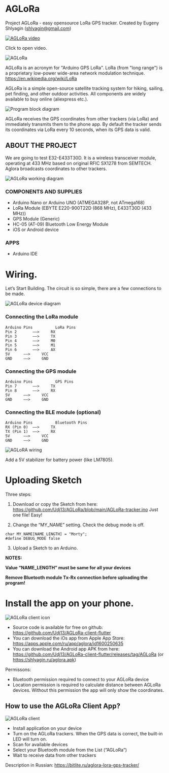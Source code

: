 # AGLoRa

Project AGLoRa - easy opensource LoRa GPS tracker.
Created by Eugeny Shlyagin (shlyagin@gmail.com)

[![AGLoRa video](http://img.youtube.com/vi/bU68tQFBxwA/0.jpg)](http://www.youtube.com/watch?v=bU68tQFBxwA)

Click to open video.

![AGLoRa](https://bitlite.ru/wp-content/uploads/2021/11/aglora-prototype.jpg)
 
AGLoRa is an acronym for "Arduino GPS LoRa".
LoRa (from "long range") is a proprietary low-power wide-area network modulation technique. https://en.wikipedia.org/wiki/LoRa

AGLoRa is a simple open-source satellite tracking system for hiking, sailing, pet finding, and other outdoor activities.
All components are widely available to buy online (aliexpress etc.).

![Program block diagram](https://bitlite.ru/wp-content/uploads/2021/11/lora-tracker.drawio.png)


AGLoRa receives the GPS coordinates from other trackers (via LoRa) and immediately transmits them to the phone app.
By default the tracker sends its coordinates via LoRa every 10 seconds, when its GPS data is valid.

## ABOUT THE PROJECT

We are going to test E32-E433T30D. 
It is a wireless transceiver module, operating at 433 MHz based on original RFIC SX1278 from SEMTECH.
Aglora broadcasts coordinates to other trackers.

![AGLoRa working diagram](https://bitlite.ru/wp-content/uploads/2021/11/Project-proposal-1.jpg)
 
 
### COMPONENTS AND SUPPLIES
- Arduino Nano or Arduino UNO (ATMEGA328P, not ATmega168)
- LoRa Module (EBYTE E220-900T22D (868 MHz), E433T30D (433 MHz))
- GPS Module (Generic)
- HC-05 (AT-09) Bluetooth Low Energy Module
- iOS or Android device
 
### APPS
- Arduino IDE
 
# Wiring.

Let’s Start Building. The circuit is so simple, there are a few connections to be made.

![AGLoRa device diagram](https://bitlite.ru/wp-content/uploads/2021/11/Project-proposal.jpg)


### Сonnecting the LoRa module
```
Arduino Pins	 	  LoRa Pins
Pin 2		——>		RX
Pin 3		——>		TX
Pin 4		——>		M0   
Pin 5		——>		M1  
Pin 6		——>		AX    
5V		——>		VCC
GND		——>		GND
``` 

### Connecting the GPS module

```
Arduino Pins	 	  GPS Pins
Pin 7		——>		TX
Pin 8		——>		RX
5V		——>		VCC
GND		——>		GND
```
 
### Connecting the BLE module (optional)
```
Arduino Pins		  Bluetooth Pins
RX (Pin 0)	——>		TX
TX (Pin 1)	——>		RX
5V		——>		VCC
GND		——>		GND
```

![AGLoRA wiring](https://bitlite.ru/wp-content/uploads/2021/11/aglora-on-green.jpg)

Add a 5V stabilizer for battery power (like LM7805).
 
# Uploading Sketch

Three steps:

1. Download or copy the Sketch from here: https://github.com/Udj13/AGLoRa/blob/main/AGLoRa-tracker.ino Just one file! Easy!

2. Change the “MY_NAME” setting. Сheck the debug mode is off.

```
char MY_NAME[NAME_LENGTH] = "Morty";
#define DEBUG_MODE false
```

3. Upload a Sketch to an Arduino.

**NOTES:**

**Value “NAME_LENGTH” must be same for all your devices**

**Remove Bluetooth module Tx-Rx connection before uploading the program!**


 
# Install the app on your phone.

![AGLoRa client icon](https://bitlite.ru/wp-content/uploads/2021/12/80.png)

- Source code is available for free on github: https://github.com/Udj13/AGLoRa-client-flutter
- You can download the iOs app from Apple App Store: https://apps.apple.com/ru/app/aglora/id1600250635
- You can download the Android app APK from here: https://github.com/Udj13/AGLoRa-client-flutter/releases/tag/AGLoRa (or https://shlyagin.ru/aglora.apk)

Permissons:
- Bluetooth permission required to connect to your AGLoRa device
- Location permission is required to calculate distance between AGLoRa devices. Without this permission the app will only show the coordinates.


## How to use the AGLoRa Client App?

![AGLoRa client](https://bitlite.ru/wp-content/uploads/2021/11/aglora-test-3km.jpg)

- Install application on your device
- Turn on the AGLoRa trackers. When the GPS data is correct, the built-in LED will turn on.
- Scan for available devices
- Select your Bluetooth module from the List (“AGLoRa”)
- Wait to receive data from other trackers



Description in Russian: https://bitlite.ru/aglora-lora-gps-tracker/


